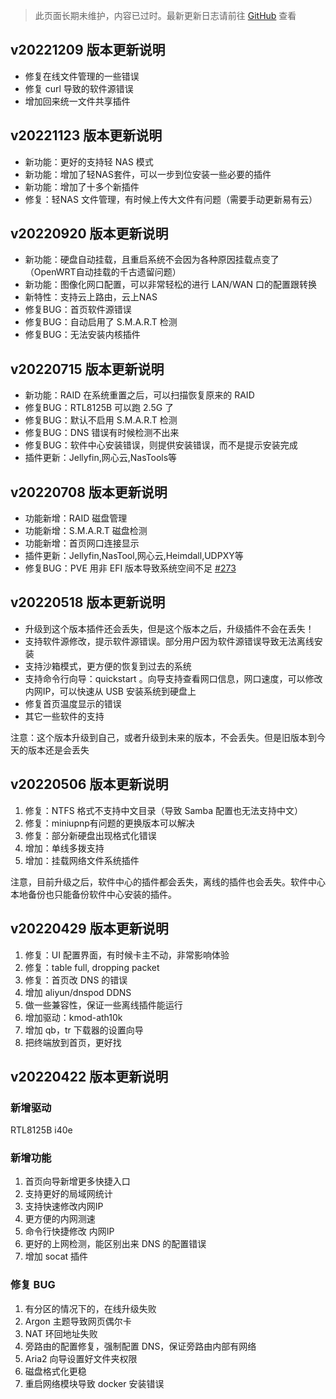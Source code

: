 > 此页面长期未维护，内容已过时。最新更新日志请前往 [GitHub](https://github.com/istoreos/istoreos/discussions/categories/announcements?discussions_q=label%3Arelease+category%3AAnnouncements+sort%3Adate_created) 查看

## v20221209 版本更新说明

* 修复在线文件管理的一些错误
* 修复 curl 导致的软件源错误
* 增加回来统一文件共享插件

## v20221123 版本更新说明

* 新功能：更好的支持轻 NAS 模式
* 新功能：增加了轻NAS套件，可以一步到位安装一些必要的插件
* 新功能：增加了十多个新插件
* 修复：轻NAS 文件管理，有时候上传大文件有问题（需要手动更新易有云）

## v20220920 版本更新说明

* 新功能：硬盘自动挂载，且重启系统不会因为各种原因挂载点变了（OpenWRT自动挂载的千古遗留问题）
* 新功能：图像化网口配置，可以非常轻松的进行 LAN/WAN 口的配置跟转换
* 新特性：支持云上路由，云上NAS
* 修复BUG：首页软件源错误
* 修复BUG：自动启用了 S.M.A.R.T 检测
* 修复BUG：无法安装内核插件

## v20220715 版本更新说明

* 新功能：RAID 在系统重置之后，可以扫描恢复原来的 RAID
* 修复BUG：RTL8125B 可以跑 2.5G 了
* 修复BUG：默认不启用 S.M.A.R.T 检测
* 修复BUG：DNS 错误有时候检测不出来
* 修复BUG：软件中心安装错误，则提供安装错误，而不是提示安装完成
* 插件更新：Jellyfin,网心云,NasTools等

## v20220708 版本更新说明

* 功能新增：RAID 磁盘管理
* 功能新增：S.M.A.R.T 磁盘检测
* 功能新增：首页网口连接显示
* 插件更新：Jellyfin,NasTool,网心云,Heimdall,UDPXY等
* 修复BUG：PVE 用非 EFI 版本导致系统空间不足 [#273](https://github.com/linkease/istoreos/issues/273)

## v20220518 版本更新说明

* 升级到这个版本插件还会丢失，但是这个版本之后，升级插件不会在丢失！
* 支持软件源修改，提示软件源错误。部分用户因为软件源错误导致无法离线安装
* 支持沙箱模式，更方便的恢复到过去的系统
* 支持命令行向导：quickstart 。向导支持查看网口信息，网口速度，可以修改内网IP，可以快速从 USB 安装系统到硬盘上
* 修复首页温度显示的错误
* 其它一些软件的支持

注意：这个版本升级到自己，或者升级到未来的版本，不会丢失。但是旧版本到今天的版本还是会丢失

## v20220506 版本更新说明
 
1. 修复：NTFS 格式不支持中文目录（导致 Samba 配置也无法支持中文）
2. 修复：miniupnp有问题的更换版本可以解决
3. 修复：部分新硬盘出现格式化错误
4. 增加：单线多拨支持
5. 增加：挂载网络文件系统插件

注意，目前升级之后，软件中心的插件都会丢失，离线的插件也会丢失。软件中心本地备份也只能备份软件中心安装的插件。

## v20220429 版本更新说明
 
1. 修复：UI 配置界面，有时候卡主不动，非常影响体验
2. 修复：table full, dropping packet
3. 修复：首页改 DNS 的错误
4. 增加 aliyun/dnspod DDNS
5. 做一些兼容性，保证一些离线插件能运行
6. 增加驱动：kmod-ath10k
7. 增加 qb，tr 下载器的设置向导
8. 把终端放到首页，更好找

## v20220422 版本更新说明

### 新增驱动

RTL8125B i40e

### 新增功能

1. 首页向导新增更多快捷入口
2. 支持更好的局域网统计
3. 支持快速修改内网IP
4. 更方便的内网测速
5. 命令行快捷修改 内网IP
6. 更好的上网检测，能区别出来 DNS 的配置错误
7. 增加 socat 插件

### 修复 BUG 

1. 有分区的情况下的，在线升级失败
2. Argon 主题导致网页偶尔卡
3. NAT 环回地址失败
4. 旁路由的配置修复，强制配置 DNS，保证旁路由内部有网络
5. Aria2 向导设置好文件夹权限
6. 磁盘格式化更稳
7. 重启网络模块导致 docker 安装错误
